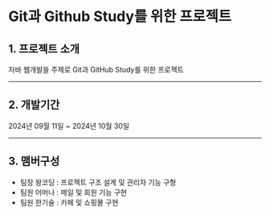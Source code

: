 # Git과 Github Study를 위한 프로젝트


## 1. 프로젝트 소개

자바 웹개발을 주제로 Git과 GitHub Study를 위한 프로젝트

---

## 2. 개발기간

2024년 09월 11일 ~ 2024년 10월 30일

---

## 3. 맴버구성
* 팀장 왕코딩 : 프로젝트 구조 설계 및 관리자 기능 구형
* 팀원 어머나 : 메일 및 회원 기능 구현
* 팀원 한기술 : 카페 및 쇼핑몰 구현
